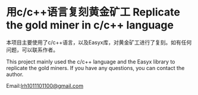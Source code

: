 # 用c/c++语言复刻黄金矿工 Replicate the gold miner in c/c++ language
本项目主要使用了c/c++语言，以及Easyx库，对黄金矿工进行了复刻。如有任何问题，可以联系作者。

This project mainly used the c/c++ language and the Easyx library to replicate the gold miners. If you have any questions, you can contact the author.

Email:lrh1011101100@gmail.com

